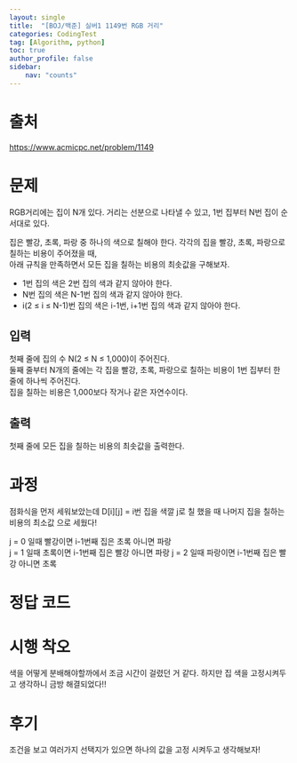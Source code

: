 ```yaml
---
layout: single
title:  "[BOJ/백준] 실버1 1149번 RGB 거리"
categories: CodingTest
tag: [Algorithm, python]
toc: true
author_profile: false
sidebar:
    nav: "counts"
---
```


# 출처
<https://www.acmicpc.net/problem/1149>


# 문제
RGB거리에는 집이 N개 있다. 거리는 선분으로 나타낼 수 있고, 1번 집부터 N번 집이 순서대로 있다.

집은 빨강, 초록, 파랑 중 하나의 색으로 칠해야 한다. 각각의 집을 빨강, 초록, 파랑으로 칠하는 비용이 주어졌을 때,   
아래 규칙을 만족하면서 모든 집을 칠하는 비용의 최솟값을 구해보자.

- 1번 집의 색은 2번 집의 색과 같지 않아야 한다.
- N번 집의 색은 N-1번 집의 색과 같지 않아야 한다.
- i(2 ≤ i ≤ N-1)번 집의 색은 i-1번, i+1번 집의 색과 같지 않아야 한다.


## 입력
첫째 줄에 집의 수 N(2 ≤ N ≤ 1,000)이 주어진다.   
둘째 줄부터 N개의 줄에는 각 집을 빨강, 초록, 파랑으로 칠하는 비용이 1번 집부터 한 줄에 하나씩 주어진다.   
집을 칠하는 비용은 1,000보다 작거나 같은 자연수이다.


## 출력
첫째 줄에 모든 집을 칠하는 비용의 최솟값을 출력한다.
  
  
# 과정
점화식을 먼저 세워보았는데
D[i][j] = i번 집을 색깔 j로 칠 했을 때 나머지 집을 칠하는 비용의 최소값 으로 세웠다!  

j = 0 일때 빨강이면 i-1번째 집은 초록 아니면 파랑  
j = 1 일때 초록이면 i-1번째 집은 빨강 아니면 파랑
j = 2 일때 파랑이면 i-1번째 집은 빨강 아니면 초록
# 정답 코드
<script src="https://gist.github.com/kghees/bae8301bfd99b7fb05a9c2c5ae3e2a6b.js"></script>
  
    

# 시행 착오
색을 어떻게 분배해야할까에서 조금 시간이 걸렸던 거 같다. 하지만
집 색을 고정시켜두고 생각하니 금방 해결되었다!!

# 후기
조건을 보고 여러가지 선택지가 있으면
하나의 값을 고정 시켜두고 생각해보자!
